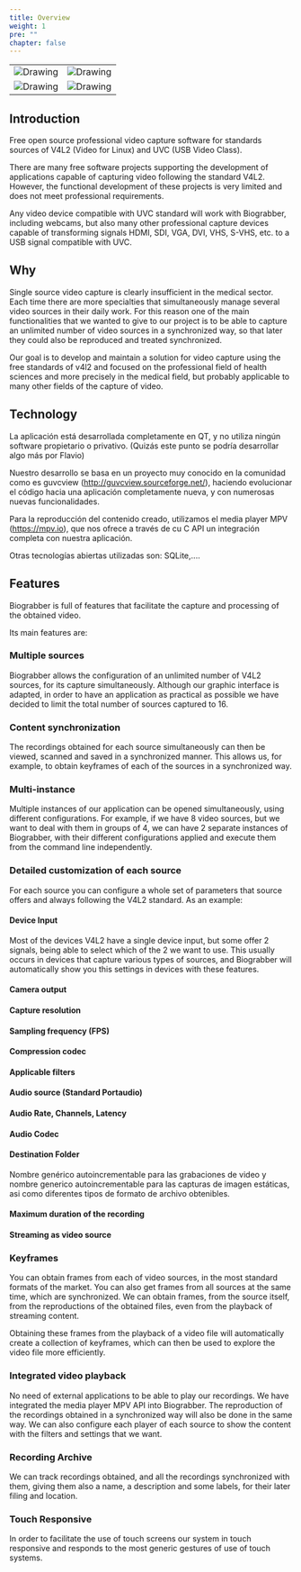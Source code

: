 ```yaml
---
title: Overview
weight: 1
pre: ""
chapter: false
---
```


<table>
<tr>
<td> <img src="/images/capture1.jpg" alt="Drawing" /> </td>
<td> <img src="/images/capture2.jpg" alt="Drawing" /> </td>
</tr>
<tr>
<td> <img src="/images/capture3.jpg" alt="Drawing" /> </td>
<td> <img src="/images/capture4.jpg" alt="Drawing" /> </td>
</tr>
</table>

## Introduction

Free open source professional video capture software for standards sources of V4L2 (Video for Linux) and UVC (USB Video Class).

There are many free software projects supporting the development of applications capable of capturing video following the standard V4L2. However, the functional development of these projects is very limited and does not meet professional requirements.

Any video device compatible with UVC standard will work with Biograbber, including webcams, but also many other professional capture devices capable of transforming signals HDMI, SDI, VGA, DVI, VHS, S-VHS, etc. to a USB signal compatible with UVC.

## Why

Single source video capture is clearly insufficient in the medical sector. Each time there are more specialties that simultaneously manage several video sources in their daily work. For this reason one of the main functionalities that we wanted to give to our project is to be able to capture an unlimited number of video sources in a synchronized way, so that later they could also be reproduced and treated synchronized.

Our goal is to develop and maintain a solution for video capture using the free standards of v4l2 and focused on the professional field of health sciences and more precisely in the medical field, but probably applicable to many other fields of the capture of video.

## Technology

La aplicación está desarrollada completamente en QT, y no utiliza ningún software propietario o privativo. (Quizás este punto se podría desarrollar algo más por Flavio)

Nuestro desarrollo se basa en un proyecto muy conocido en la comunidad como es guvcview (http://guvcview.sourceforge.net/), haciendo evolucionar el código hacia una aplicación completamente nueva, y con numerosas nuevas funcionalidades.

Para la reproducción del contenido creado, utilizamos el media player MPV (https://mpv.io), que nos ofrece a través de cu C API un integración completa con nuestra aplicación.

Otras tecnologías abiertas utilizadas son: SQLite,....

## Features

Biograbber is full of features that facilitate the capture and processing of the obtained video.

Its main features are:

### Multiple sources

Biograbber allows the configuration of an unlimited number of V4L2 sources, for its capture simultaneously. Although our graphic interface is adapted, in order to have an application as practical as possible we have decided to limit the total number of sources captured to 16.

### Content synchronization

The recordings obtained for each source simultaneously can then be viewed, scanned and saved in a synchronized manner. This allows us, for example, to obtain keyframes of each of the sources in a synchronized way.

### Multi-instance

Multiple instances of our application can be opened simultaneously, using different configurations. For example, if we have 8 video sources, but we want to deal with them in groups of 4, we can have 2 separate instances of Biograbber, with their different configurations applied and execute them from the command line independently.

### Detailed customization of each source

For each source you can configure a whole set of parameters that source offers and always following the V4L2 standard. As an example:

#### Device Input

Most of the devices V4L2 have a single device input, but some offer 2 signals, being able to select which of the 2 we want to use. This usually occurs in devices that capture various types of sources, and Biograbber will automatically show you this settings in devices with these features.

#### Camera output

#### Capture resolution

#### Sampling frequency (FPS)

#### Compression codec

#### Applicable filters

#### Audio source (Standard Portaudio)

#### Audio Rate, Channels, Latency

#### Audio Codec

#### Destination Folder

Nombre genérico autoincrementable para las grabaciones de video y nombre generico autoincrementable para las capturas de imagen estáticas, asi como diferentes tipos de formato de archivo obtenibles.

#### Maximum duration of the recording

#### Streaming as video source

### Keyframes

You can obtain frames from each of video sources, in the most standard formats of the market. You can also get frames from all sources at the same time, which are synchronized. We can obtain frames, from the source itself, from the reproductions of the obtained files, even from the playback of streaming content.

Obtaining these frames from the playback of a video file will automatically create a collection of keyframes, which can then be used to explore the video file more efficiently.

### Integrated video playback

No need of external applications to be able to play our recordings. We have integrated the media player MPV API into Biograbber. The reproduction of the recordings obtained in a synchronized way will also be done in the same way. We can also configure each player of each source to show the content with the filters and settings that we want.

### Recording Archive

We can track recordings obtained, and all the recordings synchronized with them, giving them also a name, a description and some labels, for their later filing and location.

### Touch Responsive

In order to facilitate the use of touch screens our system in touch responsive and responds to the most generic gestures of use of touch systems.
